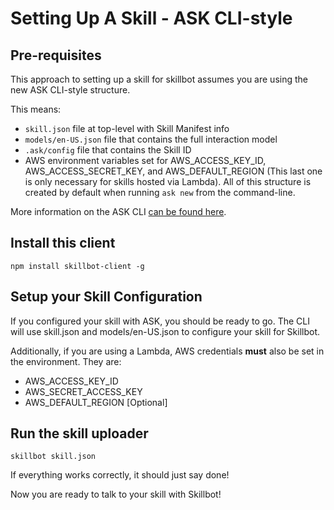 # Setting Up A Skill - ASK CLI-style
## Pre-requisites
This approach to setting up a skill for skillbot assumes you are using the new ASK CLI-style structure.

This means:  
* `skill.json` file at top-level with Skill Manifest info
* `models/en-US.json` file that contains the full interaction model
* `.ask/config` file that contains the Skill ID
* AWS environment variables set for AWS_ACCESS_KEY_ID, AWS_ACCESS_SECRET_KEY, and AWS_DEFAULT_REGION
(This last one is only necessary for skills hosted via Lambda).
All of this structure is created by default when running `ask new` from the command-line.

More information on the ASK CLI [can be found here](https://developer.amazon.com/docs/smapi/ask-cli-command-reference.html).

## Install this client
```
npm install skillbot-client -g
```

## Setup your Skill Configuration
If you configured your skill with ASK, you should be ready to go. The CLI will use skill.json and models/en-US.json to configure your skill for Skillbot.

Additionally, if you are using a Lambda, AWS credentials **must** also be set in the environment. They are:
* AWS_ACCESS_KEY_ID
* AWS_SECRET_ACCESS_KEY
* AWS_DEFAULT_REGION [Optional]

## Run the skill uploader
```
skillbot skill.json
```

If everything works correctly, it should just say done!

Now you are ready to talk to your skill with Skillbot!
